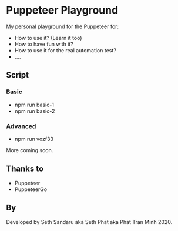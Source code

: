 # Puppeteer Playground

My personal playground for the Puppeteer for:
- How to use it? (Learn it too)
- How to have fun with it?
- How to use it for the real automation test?
- ....

## Script

### Basic
- npm run basic-1
- npm run basic-2

### Advanced
- npm run vozf33


More coming soon.

## Thanks to
- Puppeteer
- PuppeteerGo

## By

Developed by Seth Sandaru aka Seth Phat aka Phat Tran Minh 2020.
